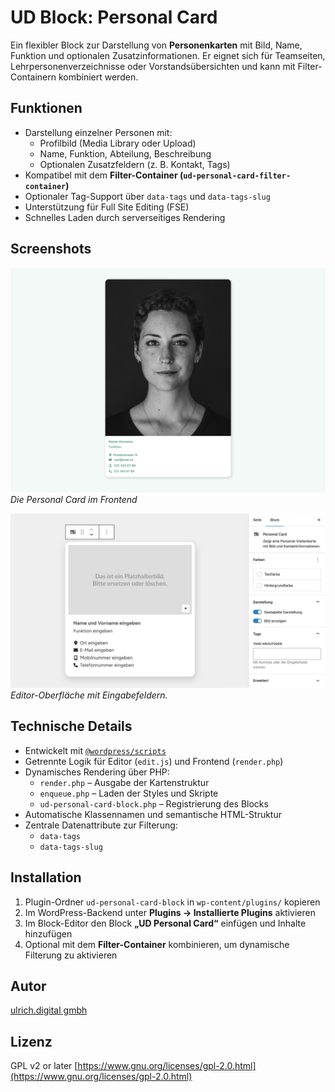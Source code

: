 # UD Block: Personal Card

Ein flexibler Block zur Darstellung von **Personenkarten** mit Bild, Name, Funktion und optionalen Zusatzinformationen.
Er eignet sich für Teamseiten, Lehrpersonenverzeichnisse oder Vorstandsübersichten und kann mit Filter-Containern kombiniert werden.



## Funktionen

- Darstellung einzelner Personen mit:
  - Profilbild (Media Library oder Upload)
  - Name, Funktion, Abteilung, Beschreibung
  - Optionalen Zusatzfeldern (z. B. Kontakt, Tags)
- Kompatibel mit dem **Filter-Container (`ud-personal-card-filter-container`)**
- Optionaler Tag-Support über `data-tags` und `data-tags-slug`
- Unterstützung für Full Site Editing (FSE)
- Schnelles Laden durch serverseitiges Rendering



## Screenshots
![Frontend-Ansicht](./assets/frontend-view.png)
*Die Personal Card im Frontend*

![Editor-Ansicht](./assets/editor-view.png)
*Editor-Oberfläche mit Eingabefeldern.*



## Technische Details

- Entwickelt mit [`@wordpress/scripts`](https://developer.wordpress.org/block-editor/reference-guides/packages/packages-scripts/)
- Getrennte Logik für Editor (`edit.js`) und Frontend (`render.php`)
- Dynamisches Rendering über PHP:
  - `render.php` – Ausgabe der Kartenstruktur
  - `enqueue.php` – Laden der Styles und Skripte
  - `ud-personal-card-block.php` – Registrierung des Blocks
- Automatische Klassennamen und semantische HTML-Struktur
- Zentrale Datenattribute zur Filterung:
  - `data-tags`
  - `data-tags-slug`



## Installation

1. Plugin-Ordner `ud-personal-card-block` in `wp-content/plugins/` kopieren
2. Im WordPress-Backend unter **Plugins → Installierte Plugins** aktivieren
3. Im Block-Editor den Block **„UD Personal Card“** einfügen und Inhalte hinzufügen
4. Optional mit dem **Filter-Container** kombinieren, um dynamische Filterung zu aktivieren






## Autor

[ulrich.digital gmbh](https://ulrich.digital)


## Lizenz

GPL v2 or later
[https://www.gnu.org/licenses/gpl-2.0.html](https://www.gnu.org/licenses/gpl-2.0.html)


